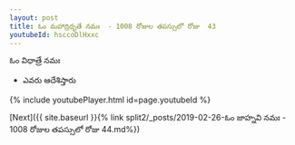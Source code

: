```yaml
---
layout: post
title: ఓం మహాద్రిధృతే నమః  - 1008 రోజుల తపస్సులో రోజు  43
youtubeId: hsccoDlHxxc
---
```

 
 
 ఓం విధాత్రే నమః  
 
 -  ఎవరు ఆదేశిస్తారు 
 
  
 
  
 
 
 
 
 
 


{% include youtubePlayer.html id=page.youtubeId %}
 
[Next]({{ site.baseurl }}{% link  split2/_posts/2019-02-26-ఓం జాహ్నవి నమః  - 1008 రోజుల తపస్సులో రోజు  44.md%})
 
